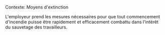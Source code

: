 Contexte: Moyens d'extinction

L'employeur prend les mesures nécessaires pour que tout commencement d'incendie puisse être rapidement et efficacement combattu dans l'intérêt du sauvetage des travailleurs.